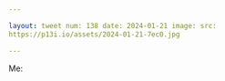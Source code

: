 ```yaml
---

layout: tweet num: 138 date: 2024-01-21 image: src:
https://p13i.io/assets/2024-01-21-7ec0.jpg

---
```


Me:
